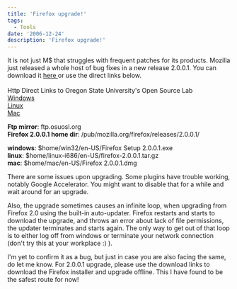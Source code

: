 ```yaml
---
title: 'Firefox upgrade!'
tags:
  - Tools
date: '2006-12-24'
description: 'Firefox upgrade!'
---
```


It is not just M$ that struggles with frequent patches for its products. Mozilla just released a whole host of bug fixes in a new release 2.0.0.1\. You can download it [here ][0]or use the direct links below.  
[  
][1]Http Direct Links to Oregon State University's Open Source Lab[  
Windows][1]  
[Linux  
][2][Mac][3]

**Ftp mirror**: ftp.osuosl.org  
**Firefox 2.0.0.1 home dir**: /pub/mozilla.org/firefox/releases/2.0.0.1/

**windows**: $home/win32/en-US/Firefox Setup 2.0.0.1.exe  
**linux**: $home/linux-i686/en-US/firefox-2.0.0.1.tar.gz  
**mac**: $home/mac/en-US/Firefox 2.0.0.1.dmg

There are some issues upon upgrading. Some plugins have trouble working, notably Google Accelerator. You might want to disable that for a while and wait around for an upgrade.

Also, the upgrade sometimes causes an infinite loop, when upgrading from Firefox 2.0 using the built-in auto-updater. Firefox restarts and starts to download the upgrade, and throws an error about lack of file permissions, the updater terminates and starts again. The only way to get out of that loop is to either log off from windows or terminate your network connection (don't try this at your workplace :) ).

I'm yet to confirm it as a bug, but just in case you are also facing the same, do let me know. For 2.0.0.1 upgrade, please use the download links to download the Firefox installer and upgrade offline. This I have found to be the safest route for now!


[0]: http://www.mozilla.com/en-US/firefox/
[1]: http://releases.mozilla.org/pub/mozilla.org/firefox/releases/2.0.0.1/win32/en-US/Firefox%20Setup%202.0.0.1.exe
[2]: http://releases.mozilla.org/pub/mozilla.org/firefox/releases/2.0.0.1/linux-i686/en-US/firefox-2.0.0.1.tar.gz
[3]: http://releases.mozilla.org/pub/mozilla.org/firefox/releases/2.0.0.1/mac/en-US/Firefox%202.0.0.1.dmg
